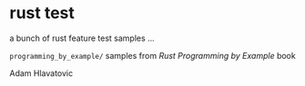 # rust test

a bunch of rust feature test samples ...


`programming_by_example/` samples from *Rust Programming by Example* book

Adam Hlavatovic
